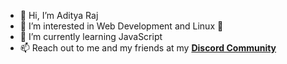 - 👋 Hi, I’m Aditya Raj
- 👀 I’m interested in Web Development and Linux 🐧
- 🌱 I’m currently learning JavaScript
- 📫 Reach out to me and my friends at my <a href="https://discord.gg/hREy6mYrwx" target="blank_"><strong>Discord Community</strong></a>

<!---
aditya8Raj/aditya8Raj is a ✨ special ✨ repository because its `README.md` (this file) appears on your GitHub profile.
You can click the Preview link to take a look at your changes.
--->
